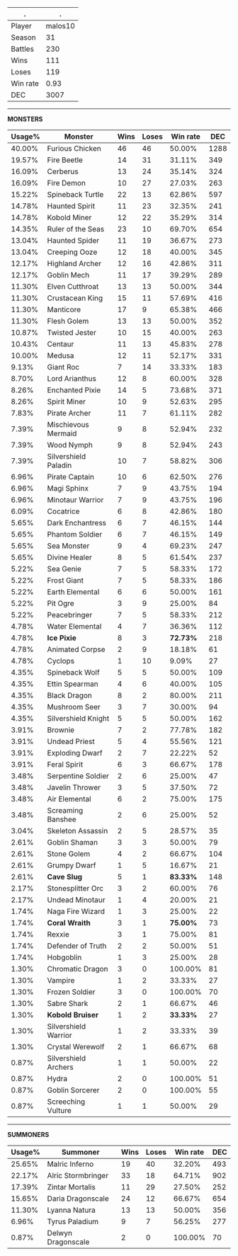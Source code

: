 .|.
|-|-
Player|malos10
Season|31
Battles|230
Wins|111
Loses|119
Win rate|0.93
DEC|3007

---
**MONSTERS**

Usage%|Monster|Wins|Loses|Win rate|DEC|
-|-|-|-|-|-|
40.00%|Furious Chicken|46|46|50.00%|1288|
19.57%|Fire Beetle|14|31|31.11%|349|
16.09%|Cerberus|13|24|35.14%|324|
16.09%|Fire Demon|10|27|27.03%|263|
15.22%|Spineback Turtle|22|13|62.86%|597|
14.78%|Haunted Spirit|11|23|32.35%|241|
14.78%|Kobold Miner|12|22|35.29%|314|
14.35%|Ruler of the Seas|23|10|69.70%|654|
13.04%|Haunted Spider|11|19|36.67%|273|
13.04%|Creeping Ooze|12|18|40.00%|345|
12.17%|Highland Archer|12|16|42.86%|311|
12.17%|Goblin Mech|11|17|39.29%|289|
11.30%|Elven Cutthroat|13|13|50.00%|344|
11.30%|Crustacean King|15|11|57.69%|416|
11.30%|Manticore|17|9|65.38%|466|
11.30%|Flesh Golem|13|13|50.00%|352|
10.87%|Twisted Jester|10|15|40.00%|263|
10.43%|Centaur|11|13|45.83%|278|
10.00%|Medusa|12|11|52.17%|331|
9.13%|Giant Roc|7|14|33.33%|183|
8.70%|Lord Arianthus|12|8|60.00%|328|
8.26%|Enchanted Pixie|14|5|73.68%|371|
8.26%|Spirit Miner|10|9|52.63%|295|
7.83%|Pirate Archer|11|7|61.11%|282|
7.39%|Mischievous Mermaid|9|8|52.94%|232|
7.39%|Wood Nymph|9|8|52.94%|243|
7.39%|Silvershield Paladin|10|7|58.82%|306|
6.96%|Pirate Captain|10|6|62.50%|276|
6.96%|Magi Sphinx|7|9|43.75%|194|
6.96%|Minotaur Warrior|7|9|43.75%|196|
6.09%|Cocatrice|6|8|42.86%|180|
5.65%|Dark Enchantress|6|7|46.15%|144|
5.65%|Phantom Soldier|6|7|46.15%|149|
5.65%|Sea Monster|9|4|69.23%|247|
5.65%|Divine Healer|8|5|61.54%|237|
5.22%|Sea Genie|7|5|58.33%|172|
5.22%|Frost Giant|7|5|58.33%|186|
5.22%|Earth Elemental|6|6|50.00%|161|
5.22%|Pit Ogre|3|9|25.00%|84|
5.22%|Peacebringer|7|5|58.33%|212|
4.78%|Water Elemental|4|7|36.36%|112|
4.78%|**Ice Pixie**|8|3|**72.73%**|218|
4.78%|Animated Corpse|2|9|18.18%|61|
4.78%|Cyclops|1|10|9.09%|27|
4.35%|Spineback Wolf|5|5|50.00%|109|
4.35%|Ettin Spearman|4|6|40.00%|105|
4.35%|Black Dragon|8|2|80.00%|211|
4.35%|Mushroom Seer|3|7|30.00%|94|
4.35%|Silvershield Knight|5|5|50.00%|162|
3.91%|Brownie|7|2|77.78%|182|
3.91%|Undead Priest|5|4|55.56%|121|
3.91%|Exploding Dwarf|2|7|22.22%|52|
3.91%|Feral Spirit|6|3|66.67%|178|
3.48%|Serpentine Soldier|2|6|25.00%|47|
3.48%|Javelin Thrower|3|5|37.50%|72|
3.48%|Air Elemental|6|2|75.00%|175|
3.48%|Screaming Banshee|2|6|25.00%|52|
3.04%|Skeleton Assassin|2|5|28.57%|35|
2.61%|Goblin Shaman|3|3|50.00%|79|
2.61%|Stone Golem|4|2|66.67%|104|
2.61%|Grumpy Dwarf|1|5|16.67%|21|
2.61%|**Cave Slug**|5|1|**83.33%**|148|
2.17%|Stonesplitter Orc|3|2|60.00%|76|
2.17%|Undead Minotaur|1|4|20.00%|21|
1.74%|Naga Fire Wizard|1|3|25.00%|22|
1.74%|**Coral Wraith**|3|1|**75.00%**|73|
1.74%|Rexxie|3|1|75.00%|81|
1.74%|Defender of Truth|2|2|50.00%|51|
1.74%|Hobgoblin|1|3|25.00%|28|
1.30%|Chromatic Dragon|3|0|100.00%|81|
1.30%|Vampire|1|2|33.33%|27|
1.30%|Frozen Soldier|3|0|100.00%|70|
1.30%|Sabre Shark|2|1|66.67%|46|
1.30%|**Kobold Bruiser**|1|2|**33.33%**|27|
1.30%|Silvershield Warrior|1|2|33.33%|39|
1.30%|Crystal Werewolf|2|1|66.67%|68|
0.87%|Silvershield Archers|1|1|50.00%|22|
0.87%|Hydra|2|0|100.00%|51|
0.87%|Goblin Sorcerer|2|0|100.00%|55|
0.87%|Screeching Vulture|1|1|50.00%|29|

---
**SUMMONERS**

Usage%|Summoner|Wins|Loses|Win rate|DEC|
-|-|-|-|-|-|
25.65%|Malric Inferno|19|40|32.20%|493|
22.17%|Alric Stormbringer|33|18|64.71%|902|
17.39%|Zintar Mortalis|11|29|27.50%|252|
15.65%|Daria Dragonscale|24|12|66.67%|654|
11.30%|Lyanna Natura|13|13|50.00%|356|
6.96%|Tyrus Paladium|9|7|56.25%|277|
0.87%|Delwyn Dragonscale|2|0|100.00%|70|
